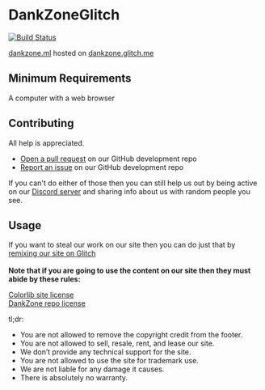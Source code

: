 # DankZoneGlitch
[![Build Status](https://travis-ci.org/DankZone/dankzone.glitch.me.svg?branch=master)](https://travis-ci.org/DankZone/dankzone.glitch.me)

[dankzone.ml](https://dankzone.ml/) hosted on [dankzone.glitch.me](https://dankzone.glitch.me/)

## Minimum Requirements

A computer with a web browser

## Contributing

All help is appreciated.

* [Open a pull request](https://github.com/LeoDoesThings/dankzonedev.glitch.me/pulls) on our GitHub development repo
* [Report an issue](https://github.com/LeoDoesThings/dankzonedev.glitch.me/issues) on our GitHub development repo

If you can't do either of those then you can still help us out by being active on our [Discord server](https://discordapp.com/invite/gwamp7n) and sharing info about us with random people you see.

## Usage

If you want to steal our work on our site then you can do just that by [remixing our site on Glitch](https://glitch.com/edit/#!/dankzonediscord)<br/>
<br/>
**Note that if you are going to use the content on our site then they must abide by these rules:**

[Colorlib site license](https://colorlib.com/wp/licence/)<br/>
[DankZone repo license](https://github.com/DankZone/dankzonediscord.glitch.me/blob/master/LICENSE)<br/>

tl;dr:

* You are not allowed to remove the copyright credit from the footer.
* You are not allowed to sell, resale, rent, and lease our site.
* We don’t provide any technical support for the site.
* You are not allowed to use the site for trademark use.
* We are not liable for any damage it causes.
* There is absolutely no warranty.
